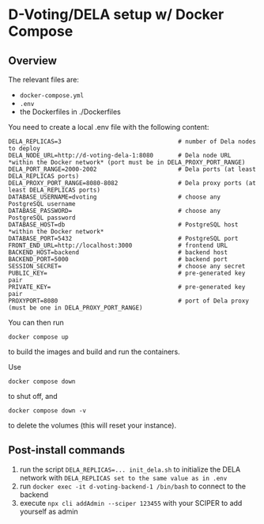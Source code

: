 # D-Voting/DELA setup w/ Docker Compose

## Overview

The relevant files are:

* `docker-compose.yml`
* `.env`
* the Dockerfiles in ./Dockerfiles

You need to create a local .env file with the following content:

```
DELA_REPLICAS=3                                 # number of Dela nodes to deploy
DELA_NODE_URL=http://d-voting-dela-1:8080       # Dela node URL *within the Docker network* (port must be in DELA_PROXY_PORT_RANGE)
DELA_PORT_RANGE=2000-2002                       # Dela ports (at least DELA_REPLICAS ports)
DELA_PROXY_PORT_RANGE=8080-8082                 # Dela proxy ports (at least DELA_REPLICAS ports)
DATABASE_USERNAME=dvoting                       # choose any PostgreSQL username
DATABASE_PASSWORD=                              # choose any PostgreSQL password
DATABASE_HOST=db                                # PostgreSQL host *within the Docker network*
DATABASE_PORT=5432                              # PostgreSQL port
FRONT_END_URL=http://localhost:3000             # frontend URL
BACKEND_HOST=backend                            # backend host
BACKEND_PORT=5000                               # backend port
SESSION_SECRET=                                 # choose any secret
PUBLIC_KEY=                                     # pre-generated key pair
PRIVATE_KEY=                                    # pre-generated key pair
PROXYPORT=8080                                  # port of Dela proxy (must be one in DELA_PROXY_PORT_RANGE)
```

You can then run

```
docker compose up
```

to build the images and build and run the containers.

Use

```
docker compose down
```

to shut off, and

```
docker compose down -v
```

to delete the volumes (this will reset your instance).

## Post-install commands

1. run the script `DELA_REPLICAS=... init_dela.sh` to initialize the DELA network with `DELA_REPLICAS set to the same value as in .env`
2. run `docker exec -it d-voting-backend-1 /bin/bash` to connect to the backend
3. execute `npx cli addAdmin --sciper 123455` with your SCIPER to add yourself as admin
